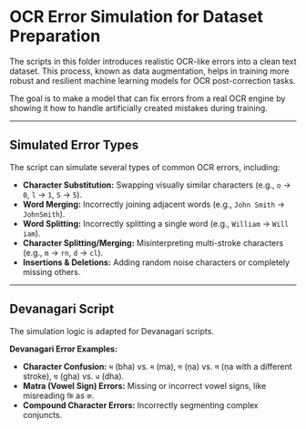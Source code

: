 # OCR Error Simulation for Dataset Preparation

The scripts in this folder introduces realistic OCR-like errors into a clean text dataset. This process, known as data augmentation, helps in training more robust and resilient machine learning models for OCR post-correction tasks.

The goal is to make a model that can fix errors from a real OCR engine by showing it how to handle artificially created mistakes during training.

---

## Simulated Error Types

The script can simulate several types of common OCR errors, including:

* **Character Substitution:** Swapping visually similar characters (e.g., `o` -> `0`, `l` -> `1`, `S` -> `5`).
* **Word Merging:** Incorrectly joining adjacent words (e.g., `John Smith` -> `JohnSmith`).
* **Word Splitting:** Incorrectly splitting a single word (e.g., `William` -> `Will iam`).
* **Character Splitting/Merging:** Misinterpreting multi-stroke characters (e.g., `m` -> `rn`, `d` -> `cl`).
* **Insertions & Deletions:** Adding random noise characters or completely missing others.

---

##  Devanagari Script

The simulation logic is adapted for Devanagari scripts. 

**Devanagari Error Examples:**
* **Character Confusion:** `भ` (bha) vs. `म` (ma), `ण` (ṇa) vs. `ण` (ṇa with a different stroke), `घ` (gha) vs. `ध` (dha).
* **Matra (Vowel Sign) Errors:** Missing or incorrect vowel signs, like misreading `कि` as `क`.
* **Compound Character Errors:** Incorrectly segmenting complex conjuncts.
